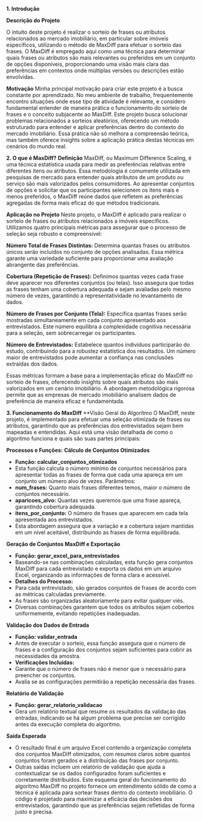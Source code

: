 **1. Introdução**

**Descrição do Projeto**

O intuito deste projeto é realizar o sorteio de frases ou atributos relacionados ao mercado imobiliário, em particular sobre imóveis específicos, utilizando o método de MaxDiff para efetuar o sorteio das frases. O MaxDiff é empregado aqui como uma técnica para determinar quais frases ou atributos são mais relevantes ou preferidos em um conjunto de opções disponíveis, proporcionando uma visão mais clara das preferências em contextos onde múltiplas versões ou descrições estão envolvidas.

**Motivação**
Minha principal motivação para criar este projeto é a busca constante por aprendizado. No meu ambiente de trabalho, frequentemente encontro situações onde esse tipo de atividade é relevante, e considero fundamental entender de maneira prática o funcionamento do sorteio de frases e o conceito subjacente ao MaxDiff. Este projeto busca solucionar problemas relacionados a sorteios aleatórios, oferecendo um método estruturado para entender e aplicar preferências dentro do contexto do mercado imobiliário. Essa prática não só melhora a compreensão teórica, mas também oferece insights sobre a aplicação prática destas técnicas em cenários do mundo real.

**2. O que é MaxDiff?**
**Definição**
MaxDiff, ou Maximum Difference Scaling, é uma técnica estatística usada para medir as preferências relativas entre diferentes itens ou atributos. Essa metodologia é comumente utilizada em pesquisas de mercado para entender quais atributos de um produto ou serviço são mais valorizados pelos consumidores. Ao apresentar conjuntos de opções e solicitar que os participantes selecionem os itens mais e menos preferidos, o MaxDiff reúne dados que refletem as preferências agregadas de forma mais eficaz do que métodos tradicionais.

**Aplicação no Projeto**
Neste projeto, o MaxDiff é aplicado para realizar o sorteio de frases ou atributos relacionados a imóveis específicos. Utilizamos quatro principais métricas para assegurar que o processo de seleção seja robusto e compreensível:

**Número Total de Frases Distintas:** Determina quantas frases ou atributos únicos serão incluídos no conjunto de opções analisadas. Essa métrica garante uma variedade suficiente para proporcionar uma avaliação abrangente das preferências.

**Cobertura (Repetição de Frases):** Definimos quantas vezes cada frase deve aparecer nos diferentes conjuntos (ou telas). Isso assegura que todas as frases tenham uma cobertura adequada e sejam avaliadas pelo mesmo número de vezes, garantindo a representatividade no levantamento de dados.

**Número de Frases por Conjunto (Tela):** Especifica quantas frases serão mostradas simultaneamente em cada conjunto apresentado aos entrevistados. Este número equilibra a complexidade cognitiva necessária para a seleção, sem sobrecarregar os participantes.

**Número de Entrevistados:** Estabelece quantos indivíduos participarão do estudo, contribuindo para a robustez estatística dos resultados. Um número maior de entrevistados pode aumentar a confiança nas conclusões extraídas dos dados.

Essas métricas formam a base para a implementação eficaz do MaxDiff no sorteio de frases, oferecendo insights sobre quais atributos são mais valorizados em um cenário imobiliário. A abordagem metodológica rigorosa permite que as empresas de mercado imobiliário analisem dados de preferência de maneira eficaz e fundamentada.

**3. Funcionamento do MaxDiff**
**Visão Geral do Algoritmo
O MaxDiff, neste projeto, é implementado para efetuar uma seleção otimizada de frases ou atributos, garantindo que as preferências dos entrevistados sejam bem mapeadas e entendidas. Aqui está uma visão detalhada de como o algoritmo funciona e quais são suas partes principais:

**Processos e Funções:**
**Cálculo de Conjuntos Otimizados**

- **Função: calcular_conjuntos_otimizados**
- Esta função calcula o número mínimo de conjuntos necessários para apresentar todas as frases de forma que cada uma apareça em um conjunto um número alvo de vezes.
Parâmetros:
- **num_frases:** Quanto mais frases diferentes temos, maior o número de conjuntos necessário.
- **aparicoes_alvo:** Quantas vezes queremos que uma frase apareça, garantindo cobertura adequada.
- **itens_por_conjunto:** O número de frases que aparecem em cada tela apresentada aos entrevistados.
- Esta abordagem assegura que a variação e a cobertura sejam mantidas em um nível aceitável, distribuindo as frases de forma equilibrada.

**Geração de Conjuntos MaxDiff e Exportação**

- **Função: gerar_excel_para_entrevistados**
- Baseando-se nas combinações calculadas, esta função gera conjuntos MaxDiff para cada entrevistado e exporta os dados em um arquivo Excel, organizando as informações de forma clara e acessível.
- **Detalhes do Processo:**
- Para cada entrevistado, são gerados conjuntos de frases de acordo com as métricas calculadas previamente.
- As frases são organizadas aleatoriamente para evitar qualquer viés.
- Diversas combinações garantem que todos os atributos sejam cobertos uniformemente, evitando repetições inadequadas.

**Validação dos Dados de Entrada**

- **Função: validar_entrada**
- Antes de executar o sorteio, essa função assegura que o número de frases e a configuração dos conjuntos sejam suficientes para cobrir as necessidades da amostra.
- **Verificações Incluídas:**
- Garante que o número de frases não é menor que o necessário para preencher os conjuntos.
- Avalia se as configurações permitirão a repetição necessária das frases.

**Relatório de Validação**

- **Função: gerar_relatorio_validacao**
- Gera um relatório textual que resume os resultados da validação das entradas, indicando se há algum problema que precise ser corrigido antes da execução completa do algoritmo.

**Saída Esperada**
- O resultado final é um arquivo Excel contendo a organização completa dos conjuntos MaxDiff otimizados, com resumos claros sobre quantos conjuntos foram gerados e a distribuição das frases por conjunto.
- Outras saídas incluem um relatório de validação que ajuda a contextualizar se os dados configurados foram suficientes e corretamente distribuídos.
Este esquema geral do funcionamento do algoritmo MaxDiff no projeto fornece um entendimento sólido de como a técnica é aplicada para sortear frases dentro do contexto imobiliário. O código é projetado para maximizar a eficácia das decisões dos entrevistados, garantindo que as preferências sejam refletidas de forma justo e precisa.
